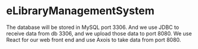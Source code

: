 # eLibraryManagementSystem

The database will be stored in MySQL port 3306. And we use JDBC to receive data from db 3306, and we upload those data to port 8080. We use React for our web front end and use Axois to take data from port 8080.
